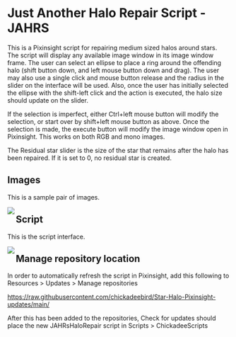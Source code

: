 # Just Another Halo Repair Script - JAHRS
This is a Pixinsight script for repairing medium sized halos around stars.
The script will display any available image window in its image window frame.
The user can select an ellipse to place a ring around the offending halo (shift button down, and left mouse button down and drag).
The user may also use a single click and mouse button
release and the radius in the slider on the interface will be used. Also, once the user has initially selected the ellipse with the shift-left click
and the action is executed, the halo size should update on the slider.

If the selection is imperfect, either Ctrl+left mouse button will modify the selection, or start over by shift+left mouse button as above.
Once the selection is made, the execute button will modify the image window open in Pixinsight.
This works on both RGB and mono images.

The Residual star slider is the size of the star that remains after the halo has been repaired. If it is set to 0, no residual star is created.

## Images

This is a sample pair of images.

<img src="./figs/Repaired flat.png" text='Repaired flat' align=left />

## Script

This is the script interface.

<img src="./figs/DonutRepairScript.png" text='Dust donut repair script' align=left />

## Manage repository location

In order to automatically refresh the script in Pixinsight, add this following to Resources > Updates > Manage repositories

https://raw.githubusercontent.com/chickadeebird/Star-Halo-Pixinsight-updates/main/

After this has been added to the repositories, Check for updates should place the new JAHRsHaloRepair script in Scripts > ChickadeeScripts
